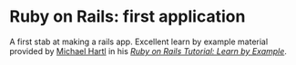 # Ruby on Rails: first application

A first stab at making a rails app. Excellent learn by example material provided by [Michael Hartl](http://michaelhartl.com/) in his [*Ruby on Rails Tutorial: Learn by Example*](http://ruby.railstutorial.org/ruby-on-rails-tutorial-book).
